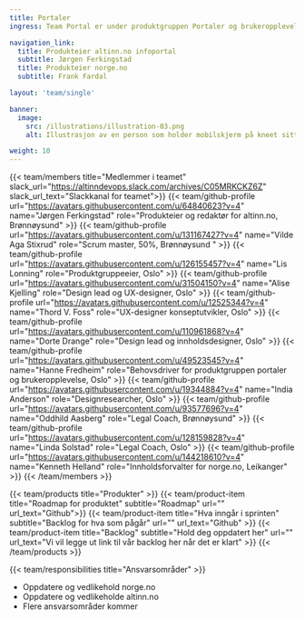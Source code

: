 ```yaml
---
title: Portaler
ingress: Team Portal er under produktgruppen Portaler og brukeropplevelse. Teamet har fag og metodeansvar for brukeropplevelse og brukerorientering i Digdir. Teamet skal forvalte, videreutvikle og vedlikeholde sluttbrukerportalene altinn.no – infoportalen og norge.no.

navigation_link:
  title: Produkteier altinn.no infoportal
  subtitle: Jørgen Ferkingstad
  title: Produkteier norge.no
  subtitle: Frank Fardal 

layout: 'team/single'

banner:
  image:
    src: /illustrations/illustration-03.png
    alt: Illustrasjon av en person som holder mobilskjerm på kneet sitt

weight: 10
---
```


{{< team/members title="Medlemmer i teamet" slack_url="https://altinndevops.slack.com/archives/C05MRKCKZ6Z" slack_url_text="Slackkanal for teamet">}}
{{< team/github-profile url="https://avatars.githubusercontent.com/u/64840623?v=4" name="Jørgen Ferkingstad" role="Produkteier og redaktør for altinn.no, Brønnøysund" >}}
{{< team/github-profile url="https://avatars.githubusercontent.com/u/131167427?v=4" name="Vilde Aga Stixrud" role="Scrum master, 50%, Brønnøysund " >}}
{{< team/github-profile url="https://avatars.githubusercontent.com/u/126155457?v=4" name="Lis Lonning" role="Produktgruppeeier, Oslo" >}}
{{< team/github-profile url="https://avatars.githubusercontent.com/u/31504150?v=4" name="Alise Kjelling" role="Design lead og UX-designer, Oslo" >}}
{{< team/github-profile url="https://avatars.githubusercontent.com/u/12525344?v=4" name="Thord V. Foss" role="UX-designer konseptutvikler, Oslo" >}}
{{< team/github-profile url="https://avatars.githubusercontent.com/u/110961868?v=4" name="Dorte Drange" role="Design lead og innholdsdesigner, Oslo" >}}
{{< team/github-profile url="https://avatars.githubusercontent.com/u/49523545?v=4" name="Hanne Fredheim" role="Behovsdriver for produktgruppen portaler og brukeropplevelse, Oslo" >}}
{{< team/github-profile url="https://avatars.githubusercontent.com/u/19344884?v=4" name="India Anderson" role="Designresearcher, Oslo" >}}
{{< team/github-profile url="https://avatars.githubusercontent.com/u/93577696?v=4" name="Oddhild Aasberg" role="Legal Coach, Brønnøysund" >}}
{{< team/github-profile url="https://avatars.githubusercontent.com/u/128159828?v=4" name="Linda Solstad" role="Legal Coach, Oslo" >}}
{{< team/github-profile url="https://avatars.githubusercontent.com/u/144218610?v=4" name="Kenneth Helland" role="Innholdsforvalter for norge.no, Leikanger" >}}
{{< /team/members >}}

{{< team/products title="Produkter" >}}
{{< team/product-item title="Roadmap for produktet" subtitle="Roadmap" url="" url_text="Github">}}
{{< team/product-item title="Hva inngår i sprinten" subtitle="Backlog for hva som pågår" url="" url_text="Github" >}}
{{< team/product-item title="Backlog" subtitle="Hold deg oppdatert her" url="" url_text="Vi vil legge ut link til vår backlog her når det er klart" >}}
{{< /team/products >}}

{{< team/responsibilities title="Ansvarsområder" >}}

- Oppdatere og vedlikehold norge.no
- Oppdatere og vedlikeholde altinn.no
- Flere ansvarsområder kommer
